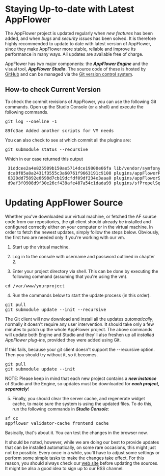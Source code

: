 # Staying Up-to-date with Latest AppFlower
The AppFlower project is updated regularly when _new features_ has been added, and when _bugs_ and _security issues_ has been solved. It is therefore highly recommended to update to date with latest version of AppFlower, since they make AppFlower more stable, reliable and improve its performance in many ways. All updates are available free of charge.

AppFlower has two major components: the ***AppFlower Engine*** and the visual tool, ***AppFlower Studio***. The source code of these is hosted by 
<a href="http://www.github.com/" >GitHub</a> and can be managed via the <a href="http://git-scm.com/" >Git version control system</a>.


## How-to check Current Version
To check the commit revisions of AppFlower, you can use the following Git commands. Open up the Studio Console (or a shell) and execute the following commands.
<pre>
git log --oneline -1
</pre>

<pre>
89fc3ae Added another scripts for VM needs
</pre>

You can also check to see at which commit all the plugins are:

<pre>
git submodule status --recursive
</pre>

Which in our case returned this output

<pre>
 31ddcee2a4e825509b150ae5714dce19800e06fa lib/vendor/symfony (heads/master)
 dca8f85a8a2431f3555c3a60761f9663191c9108 plugins/appFlowerPlugin (heads/master)
 6320dd75892e6698d7cb19dcfdf09df234e3aaa0 plugins/appFlowerStudioPlugin (heads/vm-image)
 d9af3f0908d9f30e26cf438afe487a54c1dada99 plugins/sfPropelSqlDiffPlugin (heads/master)
</pre>


# Updating AppFlower Source
Whether you've downloaded our virtual machine, or fetched the AF source code from our repositories, the git client should already be installed and configured correctly either on your computer or in the virtual machine. In order to fetch the newest updates, simply follow the steps below. Obviously, the first two are needed only if you're working with our 
vm.

1. Start up the virtual machine.

2. Log in to the console with username and password outlined in chapter 2.

3. Enter your project directory via shell. This can be done by executing the following command (assuming that you're using the vm).

<pre>
cd /var/www/yourproject
</pre>

4. Run the commands below to start the update process (in this order).

<pre>
git pull
git submodule update --init --recursive
</pre>

The Git client will now download and install all the updates _automatically_, normally it doesn't require any user intervention. It should take only a few minutes to patch up the whole AppFlower project. The above commands will update both Engine and Studio and they'll also freshen up all _installed AppFlower plug-ins_, provided they were added using Git.

If this fails, because your git client doesn't support the --recursive option. Then you should try without it, so it becomes.

<pre>
git pull
git submodule update --init
</pre>

NOTE: Please keep in mind that each new project contains a ***new instance*** of Studio and the Engine, so updates must be downloaded for
***each project, separately***!

5. Finally, you should clear the server cache, and regenerate widget cache, to make sure the system is using the updated files. To do this, run the 
following commands in ***Studio Console***:

<pre>
sf cc
appflower validator-cache frontend cache
</pre>

Basically, that's about it. You can test the changes in the browser now.

It should be noted, however, while we are doing our best to provide updates that can be installed automatically, on some rare occasions, 
this might just not be possible. Every once in a while, you'll have to adjust some settings or perform some simple tasks to make the changes take 
effect.
For this reason, you should always check our <a href="http://www.appflower.com" >web site</a> before updating the sources. It might be 
also a good idea to sign up to our RSS channel.